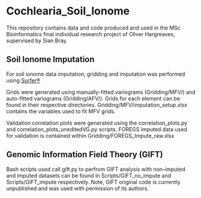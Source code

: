 # Cochlearia_Soil_Ionome
This repository contains data and code produced and used in the MSc Bioinformatics final individual research project of Oliver Hargreaves, supervised by Sian Bray. 

## Soil Ionome Imputation
For soil ionome data imputation, gridding and imputation was performed using [Surfer®](https://www.goldensoftware.com/products/surfer)

Grids were generated using manually-fitted variograms (Gridding/MFV/) and auto-fitted variograms (Gridding/AFV/). Grids for each element can be found in their respective directories. Gridding/MFV/imputation_setup.xlsx contains the variables used to fit MFV grids.


Validation correlation plots were generated using the correlation_plots.py and correlation_plots_uneditedVG.py scripts. FOREGS imputed data used for validation is contained within Gridding/FOREGS_Impute_raw.xlsx

## Genomic Information Field Theory (GIFT)
Bash scripts used call gift.py to perfrom GIFT analysis with non-imputed and imputed datasets can be found in Scripts/GIFT_no_impute and Scripts/GIFT_impute respectively. Note, GIFT original code is currently unpublished and was used with permission of its authors.
